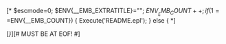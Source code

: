 [*
   $escmode=0;
   $ENV{__EMB_EXTRATITLE}="";
   $ENV{__EMB_COUNT}++; 
   if (1==$ENV{__EMB_COUNT}) {
      Execute('README.epl');
   } else {
*]


[*}*][# MUST BE AT EOF! #]

